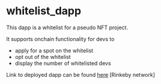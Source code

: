 # whitelist_dapp

This dapp is a whitelist for a pseudo NFT project.

It supports onchain functionality for devs to 
- apply for a spot on the whitelist
- opt out of the whitelist 
- display the number of whitelisted devs

Link to deployed dapp can be found [here](https://whitelist-dapp-theta-six.vercel.app/) [Rinkeby network]
